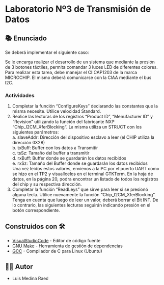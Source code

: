 # Laboratorio Nº3 de Transmisión de Datos

## 📚 Enunciado

Se deberá implementar el siguiente caso:  

Se le encarga realizar el desarrollo de un sistema que mediante la presión de 3 botones táctiles, permita comandar 3 luces LED de diferentes colores.  
Para realizar esta tarea, debe manejar el CI CAP1203 de la marca MICROCHIP. El mismo deberá comunicarse con la CIAA mediante el bus I2C.  

### Actividades

1. Completar la función “ConfigureKeys” declarando las constantes que la misma necesite. Utilice velocidad Standard.  
2. Realice las lecturas de los registros “Product ID”, “Menufacturer ID” y “Revision” utilizando la función del fabricante NXP “Chip_I2CM_XferBlocking“. La misma utiliza un STRUCT con los siguientes parámetros:  
a. slaveAddr: Dirección del dispositivo esclavo a leer (el CHIP utiliza la dirección 0X28)  
b. txBuff: Buffer con los datos a Transmitir  
c. tsSz: Tamaño del buffer a transmitir  
d. rxBuff: Buffer donde se guardarán los datos recibidos  
e. rxSz: Tamaño del Buffer donde se guardarán los datos recibidos  
Una vez leidos estos valores, envíenos a la PC por el puerto UART como se hizo en el TP2 y visualícelos en el terminal GTKTerm. En la hoja de datos, en la página 20, podra encontrar un listado de todos los registros del chip y su respectiva dirección.  
3. Completar la función “ReadLeys” que sirve para leer si se presionó alguna tecla. Utilice nuevamente la función “Chip_I2CM_XferBlocking“.  
Tenga en cuenta que luego de leer un valor, deberá borrar el Bit INT. De lo contrario, las siguientes lecturas seguirán indicando presión en el botón correspondiente.  

## Construidos con 🛠️

* [VisualStudioCode](https://code.visualstudio.com/) - Editor de código fuente
* [GNU Make](https://www.gnu.org/software/make/) - Herramienta de gestión de dependencias
* [GCC](https://gcc.gnu.org/) - Compilador de C para Linux (Ubuntu)

## 👨‍💻 Autor

- Luis Medina Raed